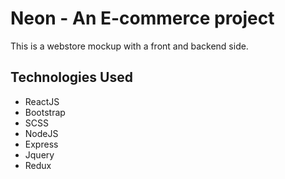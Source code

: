 # Neon - An E-commerce project

This is a webstore mockup with a front and backend side. 
## Technologies Used
- ReactJS
- Bootstrap
- SCSS
- NodeJS
- Express
- Jquery
- Redux
